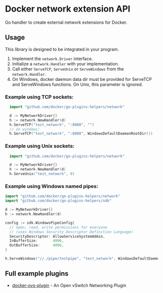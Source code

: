 # Docker network extension API

Go handler to create external network extensions for Docker.

## Usage

This library is designed to be integrated in your program.

1. Implement the `network.Driver` interface.
2. Initialize a `network.Handler` with your implementation.
3. Call either `ServeTCP`, `ServeUnix` or `ServeWindows` from the `network.Handler`.
4. On Windows, docker daemon data dir must be provided for ServeTCP and ServeWindows functions.
On Unix, this parameter is ignored.

### Example using TCP sockets:

```go
  import "github.com/docker/go-plugins-helpers/network"

  d := MyNetworkDriver{}
  h := network.NewHandler(d)
  h.ServeTCP("test_network", ":8080", "")
  // on windows:
  h.ServeTCP("test_network", ":8080", WindowsDefaultDaemonRootDir())
```

### Example using Unix sockets:

```go
  import "github.com/docker/go-plugins-helpers/network"

  d := MyNetworkDriver{}
  h := network.NewHandler(d)
  h.ServeUnix("test_network", 0)
```

### Example using Windows named pipes:

```go
import "github.com/docker/go-plugins-helpers/network"
import "github.com/docker/go-plugins-helpers/sdk"

d := MyNetworkDriver{}
h := network.NewHandler(d)

config := sdk.WindowsPipeConfig{
  // open, read, write permissions for everyone 
  // (uses Windows Security Descriptor Definition Language)
  SecurityDescriptor: AllowServiceSystemAdmin,
  InBufferSize:       4096,
  OutBufferSize:      4096,
}

h.ServeWindows("//./pipe/testpipe", "test_network", WindowsDefaultDaemonRootDir(), &config)
```

## Full example plugins

- [docker-ovs-plugin](https://github.com/gopher-net/docker-ovs-plugin) - An Open vSwitch Networking Plugin

